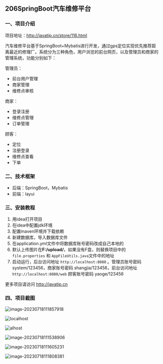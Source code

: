 ## 206SpringBoot汽车维修平台

### 一、项目介绍

项目地址：http://javatip.cn/store/116.html

汽车维修平台基于SpringBoot+Mybatis进行开发，通过gps定位实现优先推荐距离最近的修理厂。系统分为三种角色，用户浏览的前台网页，以及管理员和商家的管理系统，功能分别如下：

管理员：

- 前台用户管理
- 商家管理
- 维修点审核

商家：

- 登录注册
- 维修点管理
- 订单管理

顾客：

- 定位
- 注册登录
- 维修点查看
- 下单

### 二、技术框架

- 后端：SpringBoot，Mybatis
- 前端：layui

### 三、安装教程

1. 用idea打开项目
2. 在idea中配置jdk环境
3. 配置maven环境并下载依赖
4. 新建数据库，导入数据库文件
5. 在application.yml文件中将数据库账号密码改成自己本地的
6. 默认上传图片在**F:/upload/**，如果没有F盘，则替换项目中的`file.properties` 和 `AppFileUtils.java`文件中的地址
7. 启动运行，后台访问地址 `http://localhost:8080` 。管理员账号密码 system/123456，商家账号密码 shangjia/123456，前台访问地址 `http://localhost:8080/web`  顾客账号密码 yaoge/123456

更多项目请访问 http://javatip.cn

### 四、项目截图

![image-20230718111857918](http://image.javatip.cn/bysj/20230718111858.png)

![localhost](http://image.javatip.cn/bysj/20230718112305.png)

![alhost](http://image.javatip.cn/bysj/20230718111944.png)

![image-20230718111538906](http://image.javatip.cn/bysj/20230718111539.png)

![image-20230718111605231](http://image.javatip.cn/bysj/20230718111605.png)

![image-20230718111808381](http://image.javatip.cn/bysj/20230718111808.png)
